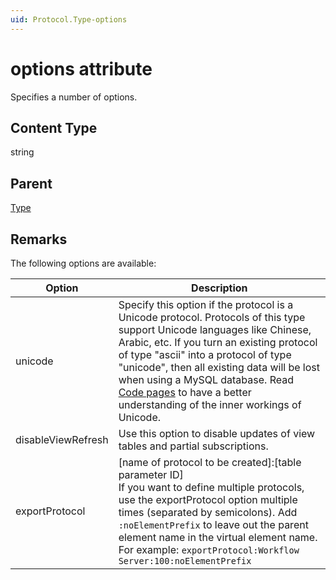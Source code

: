 ```yaml
---
uid: Protocol.Type-options
---
```


# options attribute

Specifies a number of options.

## Content Type

string

## Parent

[Type](xref:Protocol.Type)

## Remarks

The following options are available:

| Option | Description |
|--|--|
| unicode | Specify this option if the protocol is a Unicode protocol. Protocols of this type support Unicode languages like Chinese, Arabic, etc. If you turn an existing protocol of type "ascii" into a protocol of type "unicode", then all existing data will be lost when using a MySQL database. Read [Code pages](xref:AdvancedCodePages) to have a better understanding of the inner workings of Unicode. |
| disableViewRefresh | Use this option to disable updates of view tables and partial subscriptions.<!-- RN 5137 --> |
| exportProtocol | [name of protocol to be created]:[table parameter ID] <br>If you want to define multiple protocols, use the exportProtocol option multiple times (separated by semicolons). Add `:noElementPrefix` to leave out the parent element name in the virtual element name.<br>For example: `exportProtocol:Workflow Server:100:noElementPrefix` |
